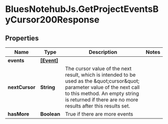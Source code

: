 # BluesNotehubJs.GetProjectEventsByCursor200Response

## Properties

Name | Type | Description | Notes
------------ | ------------- | ------------- | -------------
**events** | [**[Event]**](Event.md) |  | 
**nextCursor** | **String** | The cursor value of the next result, which is intended to be used as the \&quot;cursor\&quot; parameter value of the next call to this method. An empty string is returned if there are no more results after this results set.  | 
**hasMore** | **Boolean** | True if there are more events | 


